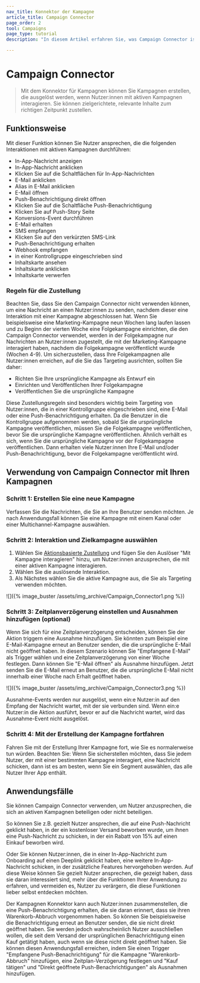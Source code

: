 ```yaml
---
nav_title: Konnektor der Kampagne
article_title: Campaign Connector
page_order: 2
tool: Campaigns
page_type: tutorial
description: "In diesem Artikel erfahren Sie, was Campaign Connector ist und wie Sie ihn verwenden, um gezielte, relevante Inhalte zum richtigen Zeitpunkt zu liefern."

---
```

# Campaign Connector

> Mit dem Konnektor für Kampagnen können Sie Kampagnen erstellen, die ausgelöst werden, wenn Nutzer:innen mit aktiven Kampagnen interagieren. Sie können zielgerichtete, relevante Inhalte zum richtigen Zeitpunkt zustellen.

## Funktionsweise

Mit dieser Funktion können Sie Nutzer ansprechen, die die folgenden Interaktionen mit aktiven Kampagnen durchführen:

- In-App-Nachricht anzeigen
- In-App-Nachricht anklicken
- Klicken Sie auf die Schaltflächen für In-App-Nachrichten
- E-Mail anklicken
- Alias in E-Mail anklicken
- E-Mail öffnen
- Push-Benachrichtigung direkt öffnen
- Klicken Sie auf die Schaltfläche Push-Benachrichtigung
- Klicken Sie auf Push-Story Seite
- Konversions-Event durchführen
- E-Mail erhalten
- SMS empfangen
- Klicken Sie auf den verkürzten SMS-Link
- Push-Benachrichtigung erhalten
- Webhook empfangen
- in einer Kontrollgruppe eingeschrieben sind
- Inhaltskarte ansehen
- Inhaltskarte anklicken
- Inhaltskarte verwerfen

### Regeln für die Zustellung

Beachten Sie, dass Sie den Campaign Connector nicht verwenden können, um eine Nachricht an einen Nutzer:innen zu senden, nachdem dieser eine Interaktion mit einer Kampagne abgeschlossen hat. Wenn Sie beispielsweise eine Marketing-Kampagne neun Wochen lang laufen lassen und zu Beginn der vierten Woche eine Folgekampagne einrichten, die den Campaign Connector verwendet, werden in der Folgekampagne nur Nachrichten an Nutzer:innen zugestellt, die mit der Marketing-Kampagne interagiert haben, nachdem die Folgekampagne veröffentlicht wurde (Wochen 4-9). Um sicherzustellen, dass Ihre Folgekampagnen alle Nutzer:innen erreichen, auf die Sie das Targeting ausrichten, sollten Sie daher:

- Richten Sie Ihre ursprüngliche Kampagne als Entwurf ein
- Einrichten und Veröffentlichen Ihrer Folgekampagne
- Veröffentlichen Sie die ursprüngliche Kampagne

Diese Zustellungsregeln sind besonders wichtig beim Targeting von Nutzer:innen, die in einer Kontrollgruppe eingeschrieben sind, eine E-Mail oder eine Push-Benachrichtigung erhalten. Da die Benutzer in die Kontrollgruppe aufgenommen werden, sobald Sie die ursprüngliche Kampagne veröffentlichen, müssen Sie die Folgekampagne veröffentlichen, bevor Sie die ursprüngliche Kampagne veröffentlichen. Ähnlich verhält es sich, wenn Sie die ursprüngliche Kampagne vor der Folgekampagne veröffentlichen. Dann erhalten viele Nutzer:innen Ihre E-Mail und/oder Push-Benachrichtigung, bevor die Folgekampagne veröffentlicht wird.

## Verwendung von Campaign Connector mit Ihren Kampagnen

### Schritt 1: Erstellen Sie eine neue Kampagne

Verfassen Sie die Nachrichten, die Sie an Ihre Benutzer senden möchten. Je nach Anwendungsfall können Sie eine Kampagne mit einem Kanal oder einer Multichannel-Kampagne auswählen.

### Schritt 2: Interaktion und Zielkampagne auswählen

1. Wählen Sie [Aktionsbasierte Zustellung]({{site.baseurl}}/user_guide/engagement_tools/campaigns/building_campaigns/delivery_types/triggered_delivery/) und fügen Sie den Auslöser "Mit Kampagne interagieren" hinzu, um Nutzer:innen anzusprechen, die mit einer aktiven Kampagne interagieren. 
2. Wählen Sie die auslösende Interaktion. 
3. Als Nächstes wählen Sie die aktive Kampagne aus, die Sie als Targeting verwenden möchten.

\![]({% image_buster /assets/img_archive/Campaign_Connector1.png %})

### Schritt 3: Zeitplanverzögerung einstellen und Ausnahmen hinzufügen (optional)

Wenn Sie sich für eine Zeitplanverzögerung entscheiden, können Sie der Aktion triggern eine Ausnahme hinzufügen. Sie könnten zum Beispiel eine E-Mail-Kampagne erneut an Benutzer senden, die die ursprüngliche E-Mail nicht geöffnet haben.  In diesem Szenario können Sie "Empfangene E-Mail" als Trigger wählen und eine Zeitplanverzögerung von einer Woche festlegen. Dann können Sie "E-Mail öffnen" als Ausnahme hinzufügen. Jetzt senden Sie die E-Mail erneut an Benutzer, die die ursprüngliche E-Mail nicht innerhalb einer Woche nach Erhalt geöffnet haben.

\![]({% image_buster /assets/img_archive/Campaign_Connector3.png %})

Ausnahme-Events werden nur ausgelöst, wenn ein:e Nutzer:in auf den Empfang der Nachricht wartet, mit der sie verbunden sind. Wenn ein:e Nutzer:in die Aktion ausführt, bevor er auf die Nachricht wartet, wird das Ausnahme-Event nicht ausgelöst.

### Schritt 4: Mit der Erstellung der Kampagne fortfahren

Fahren Sie mit der Erstellung Ihrer Kampagne fort, wie Sie es normalerweise tun würden. Beachten Sie: Wenn Sie sicherstellen möchten, dass Sie jedem Nutzer, der mit einer bestimmten Kampagne interagiert, eine Nachricht schicken, dann ist es am besten, wenn Sie ein Segment auswählen, das alle Nutzer Ihrer App enthält.

## Anwendungsfälle

Sie können Campaign Connector verwenden, um Nutzer anzusprechen, die sich an aktiven Kampagnen beteiligen oder nicht beteiligen.

So können Sie z.B. gezielt Nutzer ansprechen, die auf eine Push-Nachricht geklickt haben, in der ein kostenloser Versand beworben wurde, um ihnen eine Push-Nachricht zu schicken, in der ein Rabatt von 15% auf einen Einkauf beworben wird.

Oder Sie können Nutzer:innen, die in einer In-App-Nachricht zum Onboarding auf einen Deeplink geklickt haben, eine weitere In-App-Nachricht schicken, in der zusätzliche Features hervorgehoben werden.  Auf diese Weise können Sie gezielt Nutzer ansprechen, die gezeigt haben, dass sie daran interessiert sind, mehr über die Funktionen Ihrer Anwendung zu erfahren, und vermeiden es, Nutzer zu verärgern, die diese Funktionen lieber selbst entdecken möchten.

Der Kampagnen Konnektor kann auch Nutzer:innen zusammenstellen, die eine Push-Benachrichtigung erhalten, die sie daran erinnert, dass sie ihren Warenkorb-Abbruch vorgenommen haben. So können Sie beispielsweise die Benachrichtigung erneut an Benutzer senden, die sie nicht direkt geöffnet haben. Sie werden jedoch wahrscheinlich Nutzer ausschließen wollen, die seit dem Versand der ursprünglichen Benachrichtigung einen Kauf getätigt haben, auch wenn sie diese nicht direkt geöffnet haben. Sie können diesen Anwendungsfall erreichen, indem Sie einen Trigger "Empfangene Push-Benachrichtigung" für die Kampagne "Warenkorb-Abbruch" hinzufügen, eine Zeitplan-Verzögerung festlegen und "Kauf tätigen" und "Direkt geöffnete Push-Benachrichtigungen" als Ausnahmen hinzufügen.

